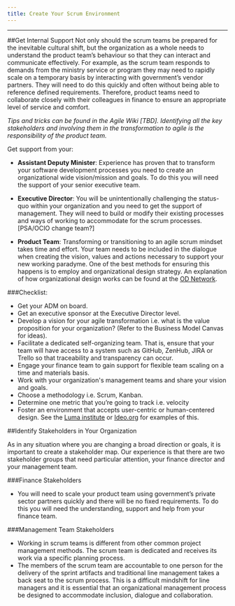 ```yaml
---
title: Create Your Scrum Environment
---
```

------------------------------------------------------------------

##Get Internal Support
Not only should the scrum teams be prepared for the inevitable cultural shift, but the organization as a whole needs to understand the product team’s behaviour so that they can interact and communicate effectively. For example, as the scrum team responds to demands from the ministry service or program they may need to rapidly scale on a temporary basis by interacting with government’s vendor partners. They will need to do this quickly and often without being able to reference defined requirements. Therefore, product teams need to collaborate closely with their colleagues in finance to ensure an appropriate level of service and comfort. 

*Tips and tricks can be found in the Agile Wiki [TBD]. Identifying all the key stakeholders and involving them in the transformation to agile is the responsibility of the product team.*

Get support from your:

* **Assistant Deputy Minister**: Experience has proven that to transform your software development processes you need to create an organizational wide vision/mission and goals. To do this you will need the support of your senior executive team.

* **Executive Director**: You will be unintentionally challenging the status-quo within your organization and you need to get the support of management. They will need to build or modify their existing processes and ways of working to accommodate for the scrum processes. [PSA/OCIO change team?]

* **Product Team**: Transforming or transitioning to an agile scrum mindset takes time and effort. Your team needs to be included in the dialogue when creating the vision, values and actions necessary to support your new working paradyme. One of the best methods for ensuring this happens is to employ and organizational design strategy. An explanation of how organizational design works can be found at the [OD Network](http://www.bcodn.org/).

###Checklist:
* Get your ADM on board.
* Get an executive sponsor at the Executive Director level.
* Develop a vision for your agile transformation i.e. what is the value proposition for your organization? (Refer to the Business Model Canvas for ideas).
* Facilitate a dedicated self-organizing team. That is, ensure that your team will have access to a system such as GitHub, ZenHub, JIRA or Trello so that traceability and transparency can occur.
* Engage your finance team to gain support for flexible team scaling on a time and materials basis.
* Work with your organization's management teams and share your vision and goals.
* Choose a methodology i.e. Scrum, Kanban.
* Determine one metric that you’re going to track i.e. velocity
* Foster an environment that accepts user-centric or human-centered design. See the [Luma institute](https://www.luma-institute.com/) or [Ideo.org](https://www.ideo.org/) for examples of this.

##Identify Stakeholders in Your Organization

As in any situation where you are changing a broad direction or goals, it is important to create a stakeholder map. Our experience is that there are two stakeholder groups that need particular attention, your finance director and your management team. 

###Finance Stakeholders
* You will need to scale your product team using government’s private sector partners quickly and there will be no fixed requirements. To do this you will need the understanding, support and help from your finance team.

###Management Team Stakeholders
* Working in scrum teams is different from other common project management methods. The scrum team is dedicated and receives its work via a specific planning process. 
* The members of the scrum team are accountable to one person for the delivery of the sprint artifacts and traditional line management takes a back seat to the scrum process. This is a difficult mindshift for line managers and it is essential that an organizational management process be designed to accommodate inclusion, dialogue and collaboration. 